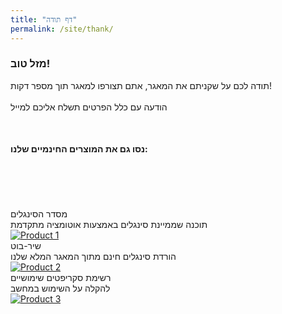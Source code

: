 ```yaml
---
title: "דף תודה"
permalink: /site/thank/
---
```


<h3>מזל טוב!</h3>
<div class="message-container">
  <p class="message">
    תודה לכם על שקניתם את המאגר,
    אתם תצורפו למאגר תוך מספר דקות!<br><br>
    הודעה עם כלל הפרטים תשלח אליכם למייל
  </p>
  <br>
  <h4>נסו גם את המוצרים החינמיים שלנו:</h4><br><br><br><br>
</div>

<div class="get-container">
  <div class="get-square">
    <div class="get-title">מסדר הסינגלים</div>
    <div class="get-description">תוכנה שממיינת סינגלים באמצעות אוטומציה מתקדמת</div>
    <a href="https://singles-sorter.ze-kal.top?utm_source=thank-page&utm_medium=site" target="_blank">
      <img src="https://singles-sorter.ze-kal.top/src/core/assets/icon.png" alt="Product 1">
    </a>
  </div>
  <div class="get-square">
    <div class="get-title">שיר-בוט</div>
    <div class="get-description">הורדת סינגלים חינם מתוך המאגר המלא שלנו</div>
    <a href="https://shir-bot.ze-kal.top?utm_source=thank-page&utm_medium=site" target="_blank">
      <img src="{{ site.baseurl }}/assets/images/logo.png" alt="Product 2">
    </a>
  </div>
  <div class="get-square">
    <div class="get-title">רשימת סקריפטים שימושיים</div>
    <div class="get-description">להקלה על השימוש במחשב</div>
    <a href="https://nhlocal.github.io?utm_source=thank-page&utm_medium=site" target="_blank">
      <img src="https://nhlocal.github.io/NH.LOCAL.jpg" alt="Product 3">
    </a>
  </div>
</div>
